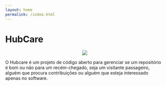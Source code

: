 ```yaml
---
layout: home
permalink: /index.html
---
```

# HubCare

<div style="text-align:center"><img src ="images/logo.png" /></div>

O Hubcare é um projeto de código aberto para gerenciar se um repositório é bom ou não para um recém-chegado, seja um visitante passageiro, alguém que procura contribuições ou alguém que esteja interessado apenas no software.
